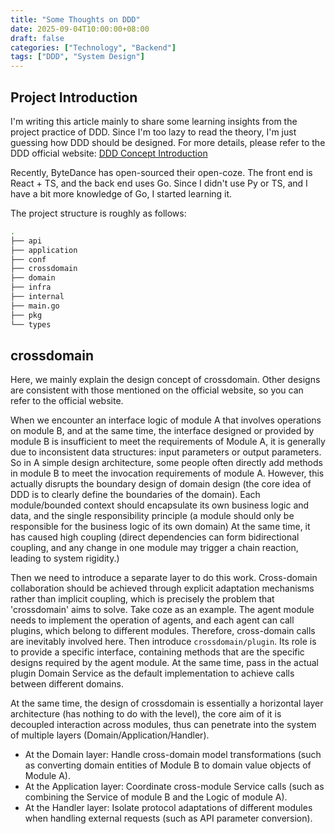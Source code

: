 ```yaml
---
title: "Some Thoughts on DDD"
date: 2025-09-04T10:00:00+08:00
draft: false
categories: ["Technology", "Backend"]
tags: ["DDD", "System Design"]
---
```


## Project Introduction

I'm writing this article mainly to share some learning insights from the project practice of DDD. Since I'm too lazy to read the theory, I'm just guessing how DDD should be designed. For more details, please refer to the DDD official website: [DDD Concept Introduction](https://domain-driven-design.org/zh/ddd-concept-reference.html)

Recently, ByteDance has open-sourced their open-coze. The front end is React + TS, and the back end uses Go. Since I didn't use Py or TS, and I have a bit more knowledge of Go, I started learning it.

The project structure is roughly as follows:

```bash
.
├── api
├── application
├── conf
├── crossdomain
├── domain
├── infra
├── internal
├── main.go
├── pkg
└── types
```

## crossdomain

Here, we mainly explain the design concept of crossdomain. Other designs are consistent with those mentioned on the official website, so you can refer to the official website.

When we encounter an interface logic of module A that involves operations on module B, and at the same time, the interface designed or provided by module B is insufficient to meet the requirements of Module A, it is generally due to inconsistent data structures: input parameters or output parameters.
So in A simple design architecture, some people often directly add methods in module B to meet the invocation requirements of module A. However, this actually disrupts the boundary design of domain design (the core idea of DDD is to clearly define the boundaries of the domain). Each module/bounded context should encapsulate its own business logic and data, 
and the single responsibility principle (a module should only be responsible for the business logic of its own domain)
At the same time, it has caused high coupling (direct dependencies can form bidirectional coupling, and any change in one module may trigger a chain reaction, leading to system rigidity.)

Then we need to introduce a separate layer to do this work. Cross-domain collaboration should be achieved through explicit adaptation mechanisms rather than implicit coupling, which is precisely the problem that 'crossdomain' aims to solve.
Take coze as an example. The agent module needs to implement the operation of agents, and each agent can call plugins, which belong to different modules. Therefore, cross-domain calls are inevitably involved here.
Then introduce `crossdomain/plugin`. Its role is to provide a specific interface, containing methods that are the specific designs required by the agent module. At the same time, pass in the actual plugin Domain Service as the default implementation to achieve calls between different domains.

At the same time, the design of crossdomain is essentially a horizontal layer architecture (has nothing to do with the level), the core aim of it is decoupled interaction across modules, thus can penetrate into the system of multiple layers (Domain/Application/Handler).
- At the Domain layer: Handle cross-domain model transformations (such as converting domain entities of Module B to domain value objects of Module A).
- At the Application layer: Coordinate cross-module Service calls (such as combining the Service of module B and the Logic of module A).
- At the Handler layer: Isolate protocol adaptations of different modules when handling external requests (such as API parameter conversion).